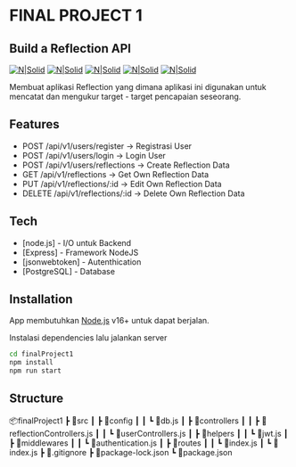 # FINAL PROJECT 1
## Build a Reflection API

[![N|Solid](https://img.shields.io/badge/Node.js-43853D?style=for-the-badge&logo=node.js&logoColor=white)](https://nodejs.org/en/) [![N|Solid](https://img.shields.io/badge/Express.js-404D59?style=for-the-badge)](https://expressjs.com/) [![N|Solid](https://img.shields.io/badge/json%20web%20tokens-323330?style=for-the-badge&logo=json-web-tokens&logoColor=pink)](https://expressjs.com/) [![N|Solid](https://img.shields.io/badge/PostgreSQL-316192?style=for-the-badge&logo=postgresql&logoColor=white)](https://expressjs.com/) [![N|Solid](https://img.shields.io/badge/GitHub-100000?style=for-the-badge&logo=github&logoColor=white)](https://expressjs.com/)

Membuat aplikasi Reflection yang dimana aplikasi ini digunakan untuk mencatat dan mengukur target - target pencapaian seseorang.

## Features

- POST /api/v1/users/register -> Registrasi User
- POST /api/v1/users/login -> Login User
- POST /api/v1/users/reflections -> Create Reflection Data
- GET /api/v1/reflections -> Get Own Reflection Data
- PUT /api/v1/reflections/:id -> Edit Own Reflection Data 
- DELETE /api/v1/reflections/:id -> Delete Own Reflection Data

## Tech

- [node.js] - I/O untuk Backend
- [Express] - Framework NodeJS
- [jsonwebtoken] - Autenthication
- [PostgreSQL] - Database

## Installation

App membutuhkan [Node.js](https://nodejs.org/) v16+ untuk dapat berjalan.

Instalasi dependencies lalu jalankan server

```sh
cd finalProject1
npm install
npm run start
```

## Structure

📦finalProject1
 ┣ 📂src
 ┃ ┣ 📂config
 ┃ ┃ ┗ 📜db.js
 ┃ ┣ 📂controllers
 ┃ ┃ ┣ 📜reflectionControllers.js
 ┃ ┃ ┗ 📜userControllers.js
 ┃ ┣ 📂helpers
 ┃ ┃ ┗ 📜jwt.js
 ┃ ┣ 📂middlewares
 ┃ ┃ ┗ 📜authentication.js
 ┃ ┣ 📂routes
 ┃ ┃ ┗ 📜index.js
 ┃ ┗ 📜index.js
 ┣ 📜.gitignore
 ┣ 📜package-lock.json
 ┗ 📜package.json